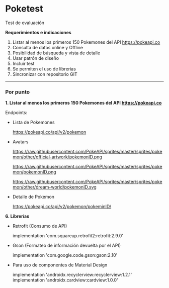 # Poketest

Test de evaluación

**Requerimientos e indicaciones**

1. Listar al menos los primeros 150 Pokemones del API https://pokeapi.co
2. Consulta de datos online y Offline
3. Posibilidad de búsqueda y vista de detalle
4. Usar patrón de diseño
5. Incluir test
6. Se permiten el uso de librerias
7. Sincronizar con repositorio GIT

---

### Por punto

**1. Listar al menos los primeros 150 Pokemones del API https://pokeapi.co**

Endpoints:
  
- Lista de Pokemones

    https://pokeapi.co/api/v2/pokemon

- Avatars

    https://raw.githubusercontent.com/PokeAPI/sprites/master/sprites/pokemon/other/official-artwork/pokemonID.png

    https://raw.githubusercontent.com/PokeAPI/sprites/master/sprites/pokemon/pokemonID.png

    https://raw.githubusercontent.com/PokeAPI/sprites/master/sprites/pokemon/other/dream-world/pokemonID.svg


- Detalle de Pokemon

    https://pokeapi.co/api/v2/pokemon/pokeminID/


**6. Librerías**

- Retrofit (Consumo de API)

    implementation 'com.squareup.retrofit2:retrofit:2.9.0'

- Gson (Formateo de información devuelta por el API)

    implementation 'com.google.code.gson:gson:2.10'

- Para uso de componentes de Material Design

  implementation 'androidx.recyclerview:recyclerview:1.2.1'
  implementation 'androidx.cardview:cardview:1.0.0'






    

    
